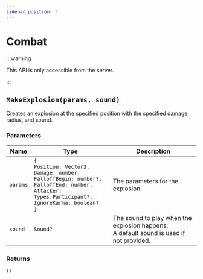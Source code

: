 ```yaml
---
sidebar_position: 3
---
```


# Combat

:::warning

This API is only accessible from the server.

:::

## `MakeExplosion(params, sound)`

Creates an explosion at the specified position with the specified damage, radius, and sound.

### Parameters

| Name | Type | Description |
| --- | --- | --- |
| `params` | `{`<br/>`Position: Vector3,`<br/>`Damage: number,`<br/>`FalloffBegin: number?,`<br/>`FalloffEnd: number,`<br/>`Attacker: Types.Participant?,`<br/>`IgnoreKarma: boolean?`<br/>`}` | The parameters for the explosion. |
| `sound` | `Sound?` | The sound to play when the explosion happens.<br/>A default sound is used if not provided. |

### Returns
`()`